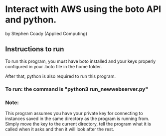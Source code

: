 # Interact with AWS using the boto API and python. 
by Stephen Coady (Applied Computing)
## Instructions to run

To run this program, you must have boto installed and your keys properly configured in your .boto file in the home folder.

After that, python is also required to run this program. 

### To run: the command is "python3 run_newwebserver.py"

### Note: 
This program assumes you have your private key for connecting to instances saved in the same directory as the program is running from. Simply move the key to the current directory, tell the program what it is called when it asks and then it will look after the rest.